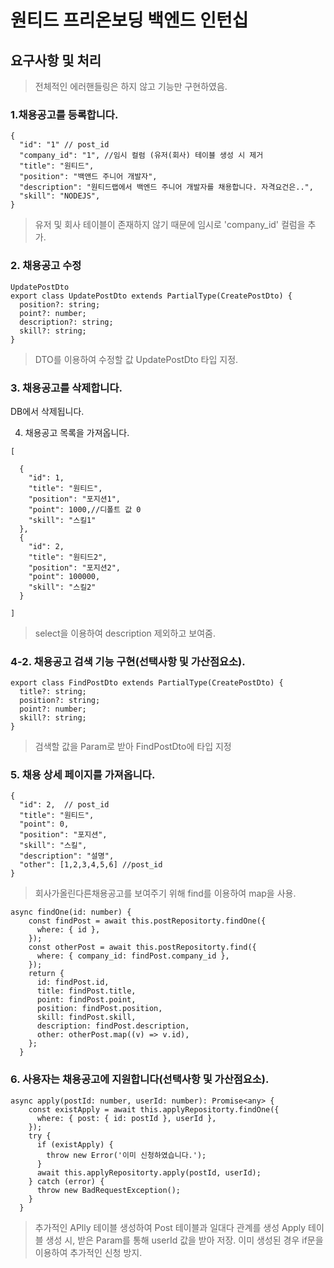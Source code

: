 # 원티드 프리온보딩 백엔드 인턴십

## 요구사항 및 처리

> 전체적인 에러핸들링은 하지 않고 기능만 구현하였음.

### 1.채용공고를 등록합니다.
``` 
{
  "id": "1" // post_id
  "company_id": "1", //임시 컬럼 (유저(회사) 테이블 생성 시 제거
  "title": "원티드",
  "position": "백앤드 주니어 개발자",
  "description": "원티드랩에서 백엔드 주니어 개발자를 채용합니다. 자격요건은..",
  "skill": "NODEJS",
}
```
> 유저 및 회사 테이블이 존재하지 않기 때문에 임시로 'company_id' 컬럼을 추가.

### 2. 채용공고 수정
```
UpdatePostDto
export class UpdatePostDto extends PartialType(CreatePostDto) {
  position?: string;
  point?: number;
  description?: string;
  skill?: string;
}
```
> DTO를 이용하여 수정할 값 UpdatePostDto 타입 지정.

### 3. 채용공고를 삭제합니다.
DB에서 삭제됩니다.

4. 채용공고 목록을 가져옵니다.
```
[

  {
    "id": 1,
    "title": "원티드",
    "position": "포지션1",
    "point": 1000,//디폴트 값 0
    "skill": "스킬1"
  },
  {
    "id": 2,
    "title": "원티드2",
    "position": "포지션2",
    "point": 100000,
    "skill": "스킬2"
  }

]
```
> select을 이용하여 description 제외하고 보여줌.

### 4-2. 채용공고 검색 기능 구현(선택사항 및 가산점요소).
```
export class FindPostDto extends PartialType(CreatePostDto) {
  title?: string;
  position?: string;
  point?: number;
  skill?: string;
}
```
> 검색할 값을 Param로 받아 FindPostDto에 타입 지정

### 5. 채용 상세 페이지를 가져옵니다.
```
{
  "id": 2,  // post_id
  "title": "원티드",
  "point": 0,
  "position": "포지션",
  "skill": "스킬",
  "description": "설명",
  "other": [1,2,3,4,5,6] //post_id
}
```
> 회사가올린다른채용공고를 보여주기 위해 find를 이용하여 map을 사용.
```
async findOne(id: number) {
    const findPost = await this.postRepositorty.findOne({
      where: { id },
    });
    const otherPost = await this.postRepositorty.find({
      where: { company_id: findPost.company_id },
    });
    return {
      id: findPost.id,
      title: findPost.title,
      point: findPost.point,
      position: findPost.position,
      skill: findPost.skill,
      description: findPost.description,
      other: otherPost.map((v) => v.id),
    };
  }
```

### 6. 사용자는 채용공고에 지원합니다(선택사항 및 가산점요소).
```
async apply(postId: number, userId: number): Promise<any> {
    const existApply = await this.applyRepositorty.findOne({
      where: { post: { id: postId }, userId },
    });
    try {
      if (existApply) {
        throw new Error('이미 신청하였습니다.');
      }
      await this.applyRepositorty.apply(postId, userId);
    } catch (error) {
      throw new BadRequestException();
    }
  }
```
> 추가적인 APlly 테이블 생성하여 Post 테이블과 일대다 관계를 생성
  Apply 테이블 생성 시, 받은  Param를 통해 userId 값을 받아 저장.
  이미 생성된 경우 if문을 이용하여 추가적인 신청 방지.
